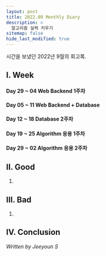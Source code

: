 ```yaml
---
layout: post
title: 2022.09 Monthly Diary
description: >
  알고리즘 실력 키우기
sitemap: false
hide_last_modified: true
---
```


시간을 보냈던 2022년 9월의 회고록.

## I. Week
#### Day 29 ~ 04 Web Backend 1주차

#### Day 05 ~ 11 Web Backend + Database

#### Day 12 ~ 18 Database 2주차

#### Day 19 ~ 25 Algorithm 응용 1주차

#### Day 29 ~ 02 Algorithm 응용 2주차


## II. Good
1.

## III. Bad
1. 

## IV. Conclusion


_Written by Jeeyoun S_
